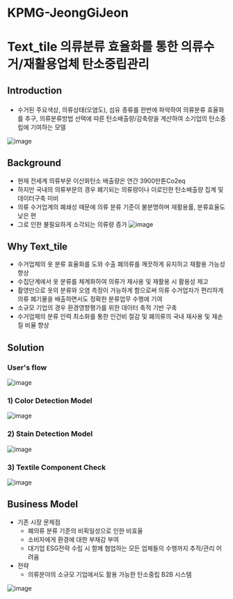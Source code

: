 # KPMG-JeongGiJeon
# Text_tile 의류분류 효율화를 통한 의류수거/재활용업체 탄소중립관리

## Introduction <p>
- 수거된 주요색상, 의류상태(오염도), 섬유 종류를 한번에 파악하여 의류분류 효율화를 추구, 
  의류분류방법 선택에 따른 탄소배출량/감축량을 계산하여 소기업의 탄소중립에 기여하는 모델
  
 ![image](https://user-images.githubusercontent.com/68943859/154846478-a595a529-f5dc-4ab9-81ab-320a3ac11d6e.png)

  
## Background
  - 현재 전세계 의류부문 이산화탄소 배출량은 연간 3900만톤Co2eq
  - 하지만 국내의 의류부문의 경우 폐기되는 의류량이나 이로인한 탄소배출량 집계 및 데이터구축 미비
  - 의류 수거업계의 폐쇄성 때문에 의류 분류 기준이 불분명하며 재활용률, 분류효율도 낮은 편
  - 그로 인한 불필요하게 소각되는 의류량 증가
  ![image](https://user-images.githubusercontent.com/68943859/154846855-47739a9a-09b4-4ab4-9deb-51b63b344f38.png)

## Why Text_tile
  - 수거업체의 옷 분류 효율화를 도와 수출 폐의류를 깨끗하게 유지하고 재활용 가능성 향상
  - 수집단계에서 옷 분류를 체계화하여 의류가 재사용 및 재활용 시 활용성 제고
  - 촬영만으로 옷의 분류와 오염 측정이 가능하게 함으로써 의류 수거업자가 편리하게 의류 폐기물을 배출하면서도 정확한 분류업무 수행에 기여
  - 소규모 기업의 경우 환경영향평가를 위한 데이터 축적 기반 구축  
  - 수거업체의 분류 인력 최소화를 통한 인건비 절감 및  폐의류의 국내 재사용 및 재손질 비율 향상

## Solution
  ### User's flow
  ![image](https://user-images.githubusercontent.com/68943859/154848023-8507f4d5-2081-483a-aa26-430b92e26220.png)


  ### 1) Color Detection Model
  ![image](https://user-images.githubusercontent.com/68943859/154847608-153d3448-2fdb-40c3-88aa-d114a43c6551.png)
  ### 2) Stain Detection Model 
  ![image](https://user-images.githubusercontent.com/68943859/154847618-80bed69e-2b8f-4ac8-b7ae-eb9b922e1701.png)

  ### 3) Textile Component Check
  ![image](https://user-images.githubusercontent.com/68943859/154847673-2fb3d3ce-0257-4ddd-9520-9322ca462407.png)

## Business Model 
  - 기존 시장 문제점
    - 폐의류 분류 기준의 비획일성으로 인한 비효율
    - 소비자에게 환경에 대한 부채감 부여
    - 대기업 ESG전략 수립 시 함께 협업하는 모든 업체들의 수행까지 추적/관리 어려움
 - 전략
    - 의류분야의 소규모 기업에서도 활용 가능한 탄소중립 B2B 시스템
  
  ![image](https://user-images.githubusercontent.com/68943859/154848892-5ba87684-dc76-4984-b42e-79887e9d0d94.png)

